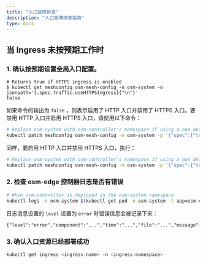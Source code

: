 ```yaml
---
title: "入口故障排查"
description: "入口故障排查指南"
type: docs
---
```


## 当 Ingress 未按预期工作时

### 1. 确认按预期设置全局入口配置。

```console
# Returns true if HTTPS ingress is enabled
$ kubectl get meshconfig osm-mesh-config -n osm-system -o jsonpath='{.spec.traffic.useHTTPSIngress}{"\n"}'
false
```

如果命令的输出为 `false` ，则表示启用了 HTTP 入口并禁用了 HTTPS 入口。要禁用 HTTP 入口并启用 HTTPS 入口，请使用以下命令：

```bash
# Replace osm-system with osm-controller's namespace if using a non default namespace
kubectl patch meshconfig osm-mesh-config -n osm-system -p '{"spec":{"traffic":{"useHTTPSIngress":true}}}'  --type=merge
```

同样，要启用 HTTP 入口并禁用 HTTPS 入口，执行：

```bash
# Replace osm-system with osm-controller's namespace if using a non default namespace
kubectl patch meshconfig osm-mesh-config -n osm-system -p '{"spec":{"traffic":{"useHTTPSIngress":false}}}'  --type=merge
```

### 2. 检查 osm-edge 控制器日志是否有错误

```bash
# When osm-controller is deployed in the osm-system namespace
kubectl logs -n osm-system $(kubectl get pod -n osm-system -l app=osm-controller -o jsonpath='{.items[0].metadata.name}')
```

日志消息设置的 `level` 设置为 `error` 时错误信息会被记录下来：

```console
{"level":"error","component":"...","time":"...","file":"...","message":"..."}
```

### 3. 确认入口资源已经部署成功

```bash
kubectl get ingress <ingress-name> -n <ingress-namespace>
```
